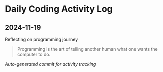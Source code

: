 # Daily Coding Activity Log

## 2024-11-19

Reflecting on programming journey

> Programming is the art of telling another human what one wants the computer to do.

*Auto-generated commit for activity tracking*
